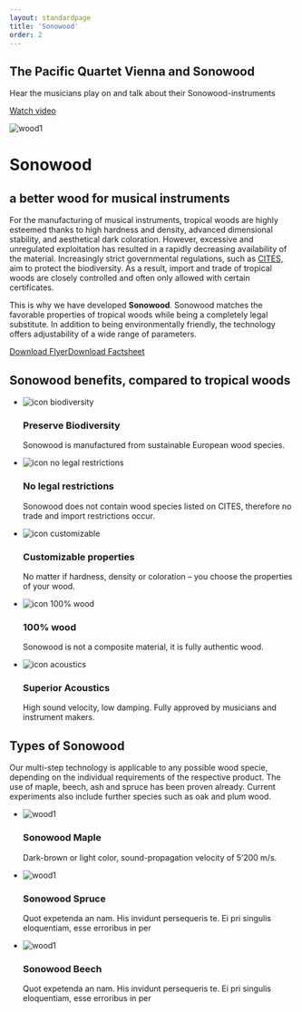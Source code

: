 ```yaml
---
layout: standardpage
title: 'Sonowood'
order: 2
---
```

<div class="full-width">
    <div class="wrap-bg-image">
        <h2>The Pacific Quartet Vienna and Sonowood</h2>
        <p>Hear the musicians play on and talk about their Sonowood-instruments</p>
        <p><a class="btn" href="">Watch video</a></p>
    </div>
    <img srcset="/swisswoodsolutions/assets/images/sonowood_quartet_2x.jpg"
         src="/swisswoodsolutions/assets/images/sonowood_quartet.jpg" alt="wood1" class="coverimg">
</div>
<div class="full-width">
    <div class="wrap">
        <h1>Sonowood</h1>
        <h2>a better wood for musical instruments</h2>
        <p>
        For the manufacturing of musical instruments, tropical woods are highly esteemed thanks to high hardness and density, advanced dimensional stability, and aesthetical dark coloration. However, excessive and unregulated exploitation has resulted in a rapidly decreasing availability of the material. Increasingly strict governmental regulations, such as <a href="/">CITES,</a> aim to protect the biodiversity. As a result, import and trade of tropical woods are closely controlled and often only allowed with certain certificates.
        </p>
        <p>
        This is why we have developed <strong>Sonowood</strong>. Sonowood matches the favorable properties of tropical woods while being a completely legal substitute. In addition to being environmentally friendly, the technology offers adjustability of a wide range of parameters.</p>
        <p class="extra-margin-top"><a class="btn" href="">Download Flyer</a><a class="btn" href="">Download Factsheet</a></p>
    </div>
</div>
<div class="full-width-red">
    <div class="wrap-grid">
        <h2>Sonowood benefits, compared to tropical woods</h2>
        <ul>
            <li>
            <img src="/swisswoodsolutions/assets/logo/biodiverse.svg" alt="icon biodiversity">
            <h3>Preserve Biodiversity</h3>
            <p>Sonowood is manufactured from sustainable European wood species.</p>
            </li>
            <li><img src="/swisswoodsolutions/assets/logo/legal.svg" alt="icon no legal restrictions">
            <h3>No legal restrictions</h3>
            <p>Sonowood does not contain wood species listed on CITES, therefore no trade and import restrictions occur.</p>
            </li>
            <li><img src="/swisswoodsolutions/assets/logo/customizable.svg" alt="icon customizable">
            <h3>Customizable properties</h3>
            <p>No matter if hardness, density or coloration – you choose the properties of your wood.</p>
            </li>
            <li><img src="/swisswoodsolutions/assets/logo/100.svg" alt="icon 100% wood">
            <h3>100% wood</h3>
            <p>Sonowood is not a composite material, it is fully authentic wood.</p>
            </li>
            <li><img src="/swisswoodsolutions/assets/logo/sound.svg" alt="icon acoustics">
            <h3>Superior Acoustics</h3>
            <p>High sound velocity, low damping. Fully approved by musicians and instrument makers.</p>
            </li>
        </ul>
    </div>
</div>
<div class="full-width">
    <div class="wrap-grid">
    <h2>Types of Sonowood</h2>
    <p>Our multi-step technology is applicable to any possible wood specie, depending on the individual requirements of the respective product. The use of maple, beech, ash and spruce has been proven already. Current experiments also include further species such as oak and plum wood.</p>
    <ul>
        <li>
        <img src="/swisswoodsolutions/assets/images/ebony_08.jpg" alt="wood1">
        <h3>Sonowood Maple</h3>
        <p>Dark-brown or light color, sound-propagation velocity of 5’200 m/s.</p>
        </li>
        <li>
        <img src="/swisswoodsolutions/assets/images/ebony_08.jpg" alt="wood1">
        <h3>Sonowood Spruce</h3><p>Quot expetenda an nam. His invidunt persequeris te. Ei pri singulis eloquentiam, esse erroribus in per</p>
        </li>
        <li>
        <img src="/swisswoodsolutions/assets/images/ebony_08.jpg" alt="wood1">
        <h3>Sonowood Beech</h3>
        <p>Quot expetenda an nam. His invidunt persequeris te. Ei pri singulis eloquentiam, esse erroribus in per</p>
        </li>
    </ul>
    </div>
</div>
